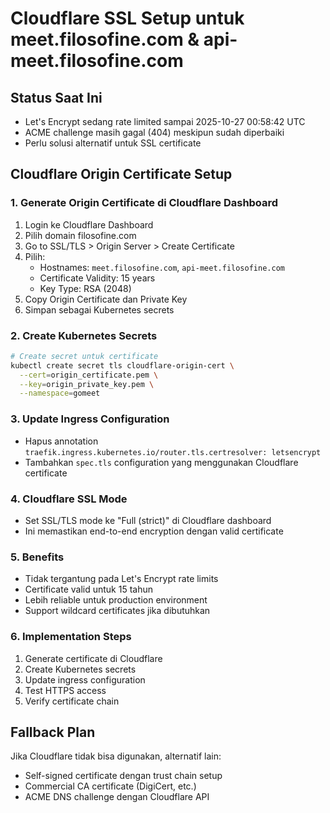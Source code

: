 # Cloudflare SSL Setup untuk meet.filosofine.com & api-meet.filosofine.com

## Status Saat Ini

- Let's Encrypt sedang rate limited sampai 2025-10-27 00:58:42 UTC
- ACME challenge masih gagal (404) meskipun sudah diperbaiki
- Perlu solusi alternatif untuk SSL certificate

## Cloudflare Origin Certificate Setup

### 1. Generate Origin Certificate di Cloudflare Dashboard

1. Login ke Cloudflare Dashboard
2. Pilih domain filosofine.com
3. Go to SSL/TLS > Origin Server > Create Certificate
4. Pilih:
   - Hostnames: `meet.filosofine.com`, `api-meet.filosofine.com`
   - Certificate Validity: 15 years
   - Key Type: RSA (2048)
5. Copy Origin Certificate dan Private Key
6. Simpan sebagai Kubernetes secrets

### 2. Create Kubernetes Secrets

```bash
# Create secret untuk certificate
kubectl create secret tls cloudflare-origin-cert \
  --cert=origin_certificate.pem \
  --key=origin_private_key.pem \
  --namespace=gomeet
```

### 3. Update Ingress Configuration

- Hapus annotation `traefik.ingress.kubernetes.io/router.tls.certresolver: letsencrypt`
- Tambahkan `spec.tls` configuration yang menggunakan Cloudflare certificate

### 4. Cloudflare SSL Mode

- Set SSL/TLS mode ke "Full (strict)" di Cloudflare dashboard
- Ini memastikan end-to-end encryption dengan valid certificate

### 5. Benefits

- Tidak tergantung pada Let's Encrypt rate limits
- Certificate valid untuk 15 tahun
- Lebih reliable untuk production environment
- Support wildcard certificates jika dibutuhkan

### 6. Implementation Steps

1. Generate certificate di Cloudflare
2. Create Kubernetes secrets
3. Update ingress configuration
4. Test HTTPS access
5. Verify certificate chain

## Fallback Plan

Jika Cloudflare tidak bisa digunakan, alternatif lain:

- Self-signed certificate dengan trust chain setup
- Commercial CA certificate (DigiCert, etc.)
- ACME DNS challenge dengan Cloudflare API
